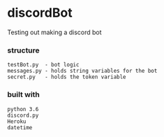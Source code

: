 # discordBot
Testing out making a discord bot

### structure
```
testBot.py  - bot logic
messages.py - holds string variables for the bot
secret.py   - holds the token variable
```

### built with
```
python 3.6
discord.py
Heroku
datetime
```
